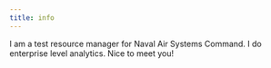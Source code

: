 ```yaml
---
title: info
---
```


I am a test resource manager for Naval Air Systems Command. I do enterprise level analytics. Nice to meet you!

